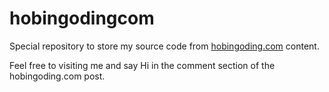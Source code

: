 ﻿# hobingodingcom
Special repository to store my source code from <a href="hobingoding.com" target="_blank">hobingoding.com</a> content. <br/>

Feel free to visiting me and say Hi in the comment section of the hobingoding.com post.
